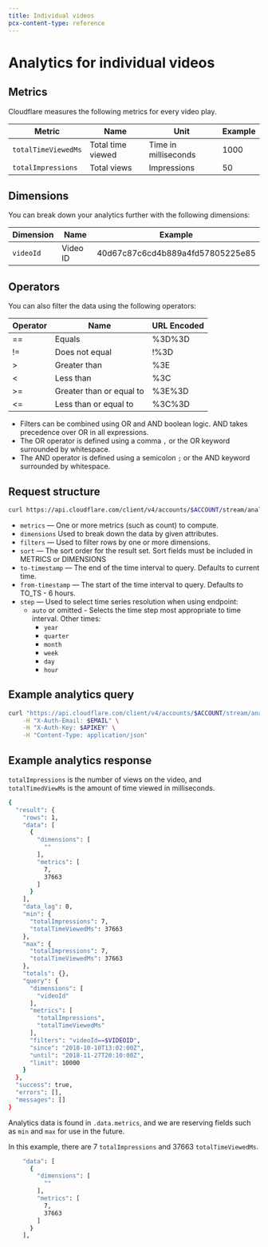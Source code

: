```yaml
---
title: Individual videos
pcx-content-type: reference
---
```


# Analytics for individual videos

## Metrics 

Cloudflare measures the following metrics for every video play.

<TableWrap>

Metric              | Name              | Unit                 | Example
--------------------|-------------------|----------------------|--------
`totalTimeViewedMs` | Total time viewed | Time in milliseconds | 1000
`totalImpressions`  | Total views       | Impressions          | 50

</TableWrap>

## Dimensions

You can break down your analytics further with the following dimensions:

<TableWrap>

Dimension | Name     | Example
----------|----------|---------------------------------
`videoId` | Video ID | 40d67c87c6cd4b889a4fd57805225e85

</TableWrap>

## Operators

You can also filter the data using the following operators:

<TableWrap>

Operator | Name                     | URL Encoded
---------|--------------------------|------------
==       | Equals                   | %3D%3D
!=       | Does not equal           | !%3D
\>       | Greater than             | %3E
<        | Less than                | %3C
\>=      | Greater than or equal to | %3E%3D
<=       | Less than or equal to    | %3C%3D

</TableWrap>

- Filters can be combined using OR and AND boolean logic. AND takes precedence over OR in all expressions.
- The OR operator is defined using a comma `,` or the OR keyword surrounded by whitespace.
- The AND operator is defined using a semicolon `;` or the AND keyword surrounded by whitespace.

## Request structure

```bash
curl https://api.cloudflare.com/client/v4/accounts/$ACCOUNT/stream/analytics/views?metrics={metrics}&dimensions={dimensions}&filters=videoId==$VIDEOID&since=2018-01-01T16:57:00Z&sort={sort}&until={to-timestamp}&limit={limit}
```

* `metrics` — One or more metrics (such as count) to compute.
* `dimensions` Used to break down the data by given attributes.
* `filters` — Used to filter rows by one or more dimensions.
* `sort` — The sort order for the result set. Sort fields must be included in METRICS or DIMENSIONS
* `to-timestamp` — The end of the time interval to query. Defaults to current time.
* `from-timestamp` — The start of the time interval to query. Defaults to TO_TS - 6 hours.
* `step` — Used to select time series resolution when using endpoint:
  * `auto` or omitted - Selects the time step most appropriate to time interval. Other times:
    * `year`
    * `quarter`
    * `month`
    * `week`
    * `day`
    * `hour`

## Example analytics query

```bash
curl "https://api.cloudflare.com/client/v4/accounts/$ACCOUNT/stream/analytics/views?metrics=totalImpressions,totalTimeViewedMs&dimensions=videoId&filters=videoId==$VIDEOID&since=2018-01-01T16:57:00Z" \
    -H "X-Auth-Email: $EMAIL" \
    -H "X-Auth-Key: $APIKEY" \
    -H "Content-Type: application/json"
```

## Example analytics response

`totalImpressions` is the number of views on the video, and `totalTimedViewMs` is the amount of time viewed in milliseconds.

```bash
{
  "result": {
    "rows": 1,
    "data": [
      {
        "dimensions": [
          ""
        ],
        "metrics": [
          7,
          37663
        ]
      }
    ],
    "data_lag": 0,
    "min": {
      "totalImpressions": 7,
      "totalTimeViewedMs": 37663
    },
    "max": {
      "totalImpressions": 7,
      "totalTimeViewedMs": 37663
    },
    "totals": {},
    "query": {
      "dimensions": [
        "videoId"
      ],
      "metrics": [
        "totalImpressions",
        "totalTimeViewedMs"
      ],
      "filters": "videoId==$VIDEOID",
      "since": "2018-10-10T13:02:00Z",
      "until": "2018-11-27T20:10:00Z",
      "limit": 10000
    }
  },
  "success": true,
  "errors": [],
  "messages": []
}
```

Analytics data is found in `.data.metrics`, and we are reserving fields such as `min` and `max` for use in the future.

In this example, there are 7 `totalImpressions` and 37663 `totalTimeViewedMs`.

```bash
    "data": [
      {
        "dimensions": [
          ""
        ],
        "metrics": [
          7,
          37663
        ]
      }
    ],
```
